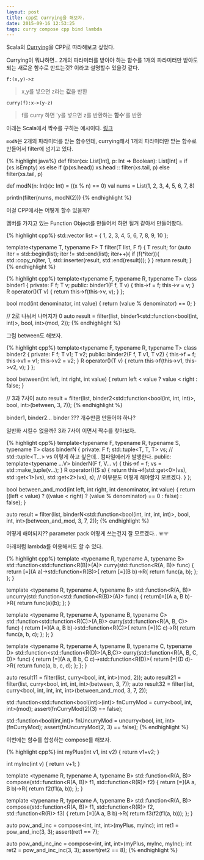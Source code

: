 ```yaml
---
layout: post
title: cpp로 currying을 해보자.
date: 2015-09-16 12:53:25
tags: curry compose cpp bind lambda
---
```


Scala의 [Currying](https://en.wikipedia.org/wiki/Currying)을 CPP로 따라해보고 싶었다. 

Currying이 뭐냐하면.. 2개의 파라미터를 받아야 하는 함수를 1개의 파라미터만 받아도 되는 새로운 함수로 만드는것? 이라고 설명할수 있을것 같다.

`f:(x,y)->z` 

> x,y를 넣으면 z라는 **값**을 반환

`curry(f):x->(y-z)` 

> f를 curry 하면 'y를 넣으면 z를 반환하는 **함수**'를 반환


아래는 Scala에서 짝수를 구하는 예시이다. [링크](http://docs.scala-lang.org/ko/tutorials/tour/currying.html)

`modN`은 2개의 파라미터를 받는 함수인데, currying해서 1개의 파라미터만 받는 함수로 만들어서 filter에 넘기고 있다.

{% highlight java%}
def filter(xs: List[Int], p: Int => Boolean): List[Int] =
    if (xs.isEmpty) xs
    else if (p(xs.head)) xs.head :: filter(xs.tail, p)
    else filter(xs.tail, p)

def modN(n: Int)(x: Int) = ((x % n) == 0)
val nums = List(1, 2, 3, 4, 5, 6, 7, 8)

println(filter(nums, modN(2)))
{% endhighlight %}

이걸 CPP에서는 어떻게 할수 있을까?

멤버를 가지고 있는 Function Object를 만들어서 하면 될거 같아서 만들어봤다.

{% highlight cpp%}
std::vector<int> list = { 1, 2, 3, 4, 5, 6, 7, 8, 9, 10 };

template<typename T, typename F>
T filter(T list, F f)
{
	T result;
	for (auto iter = std::begin(list); iter != std::end(list); iter++){
		if (f(*iter)){
			std::copy_n(iter, 1, std::inserter(result, std::end(result)));
		}
	}
	return result;
}
{% endhighlight %}

{% highlight cpp%}
template<typename F, typename R, typename T>
class binder1
{
private:
	F f;
	T v;
public:
	binder1(F f, T v)
	{
		this->f = f;
		this->v = v;
	}
	R operator()(T v)
	{
		return this->f(this->v, v);
	}
};

bool mod(int denominator, int value)
{
	return (value % denominator) == 0;
}

// 2로 나눠서 나머지가 0
auto result = filter(list, binder1<std::function<bool(int, int)>, bool, int>(mod, 2));
{% endhighlight %}

그럼 between도 해보자.

{% highlight cpp%}
template<typename F, typename R, typename T>
class binder2
{
private:
	F f;
	T v1;
	T v2;
public:
	binder2(F f, T v1, T v2)
	{
		this->f = f;
		this->v1 = v1;
		this->v2 = v2;
	}
	R operator()(T v)
	{
		return this->f(this->v1, this->v2, v);
	}
};

bool between(int left, int right, int value)
{
	return left < value ? value < right : false;
}

// 3과 7사이
auto result = filter(list, binder2<std::function<bool(int, int, int)>, bool, int>(between, 3, 7));
{% endhighlight %}

binder1, binder2... binder ??? 개수만큼 만들어야 하나?

일반화 시킬수 없을까? 3과 7사이 이면서 짝수를 찾아보자.

{% highlight cpp%}
template<typename F, typename R, typename S, typename T>
class binderN
{
private:
	F f;
	std::tuple<T, T, T> vs;  // std::tuple<T...> vs 이렇게 하고 싶은데.. 컴파일에러가 발생한다.
public:
	template<typename ...V>
	binderN(F f, V... v)
	{
		this->f = f;
		vs = std::make_tuple(v...);
	}
	R operator()(S s)
	{
		return this->f(std::get<0>(vs), std::get<1>(vs), std::get<2>(vs), s);  // 이부분도 어떻게 해야할지 모르겠다.
	}
};

bool between_and_mod(int left, int right, int denominator, int value)
{
	return ((left < value) ? ((value < right) ? (value % denominator) == 0 : false) : false);
}

auto result = filter(list, binderN<std::function<bool(int, int, int, int)>, bool, int, int>(between_and_mod, 3, 7, 2));
{% endhighlight %}

어떻게 해야되지?? parameter pack 어떻게 쓰는건지 잘 모르겠다.. ㅠㅜ

아래처럼 lambda를 이용해서도 할 수 있다.

{% highlight cpp%}
template <typename R, typename A, typename B>
std::function<std::function<R(B)>(A)> curry(std::function<R(A, B)> func)
{
	return [=](A a)->std::function<R(B)>{
		return [=](B b)->R{
			return func(a, b);
		};
	};
}

template <typename R, typename A, typename B>
std::function<R(A, B)> uncurry(std::function<std::function<R(B)>(A)> func)
{
	return[=](A a, B b)->R{
		return func(a)(b);
	};
}

template <typename R, typename A, typename B, typename C>
std::function<std::function<R(C)>(A,B)> curry(std::function<R(A, B, C)> func)
{
	return [=](A a, B b)->std::function<R(C)>{
		return [=](C c)->R{
			return func(a, b, c);
		};
	};
}

template <typename R, typename A, typename B, typename C, typename D>
std::function<std::function<R(D)>(A,B,C)> curry(std::function<R(A, B, C, D)> func)
{
	return [=](A a, B b, C c)->std::function<R(D)>{
		return [=](D d)->R{
			return func(a, b, c, d);
		};
	};
}

auto result11 = filter(list, curry<bool, int, int>(mod, 2));
auto result21 = filter(list, curry<bool, int, int, int>(between, 3, 7));
auto result32 = filter(list, curry<bool, int, int, int, int>(between_and_mod, 3, 7, 2));

std::function<std::function<bool(int)>(int)> fnCurryMod = curry<bool, int, int>(mod);
assert(fnCurryMod(2)(3) == false);

std::function<bool(int,int)> fnUncurryMod = uncurry<bool, int, int>(fnCurryMod);
assert(fnUncurryMod(2, 3) == false);
{% endhighlight %}

이번에는 함수를 합성하는 compose를 해보자.

{% highlight cpp%}
int myPlus(int v1, int v2)
{
	return v1+v2;
}

int myInc(int v)
{
	return v+1;
}

template <typename R, typename A, typename B>
std::function<R(A, B)> compose(std::function<R(A, B)> f1, std::function<R(R)> f2)
{
	return [=](A a, B b)->R{
		return f2(f1(a, b));
	};
}

template <typename R, typename A, typename B>
std::function<R(A, B)> compose(std::function<R(A, B)> f1, std::function<R(R)> f2, std::function<R(R)> f3)
{
	return [=](A a, B b)->R{
		return f3(f2(f1(a, b)));
	};
}

auto pow_and_inc = compose<int, int, int>(myPlus, myInc);
int ret1 = pow_and_inc(3, 3);
assert(ret1 == 7);

auto pow_and_inc_inc = compose<int, int, int>(myPlus, myInc, myInc);
int ret2 = pow_and_inc_inc(3, 3);
assert(ret2 == 8);
{% endhighlight %}
